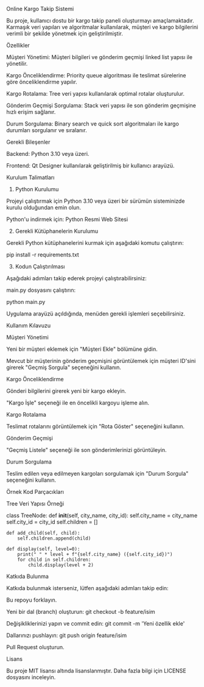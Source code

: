 Online Kargo Takip Sistemi

Bu proje, kullanıcı dostu bir kargo takip paneli oluşturmayı amaçlamaktadır. Karmaşık veri yapıları ve algoritmalar kullanılarak, müşteri ve kargo bilgilerini verimli bir şekilde yönetmek için geliştirilmiştir.

Özellikler

Müşteri Yönetimi: Müşteri bilgileri ve gönderim geçmişi linked list yapısı ile yönetilir.

Kargo Önceliklendirme: Priority queue algoritması ile teslimat sürelerine göre önceliklendirme yapılır.

Kargo Rotalama: Tree veri yapısı kullanılarak optimal rotalar oluşturulur.

Gönderim Geçmişi Sorgulama: Stack veri yapısı ile son gönderim geçmişine hızlı erişim sağlanır.

Durum Sorgulama: Binary search ve quick sort algoritmaları ile kargo durumları sorgulanır ve sıralanır.

Gerekli Bileşenler

Backend: Python 3.10 veya üzeri.

Frontend: Qt Designer kullanılarak geliştirilmiş bir kullanıcı arayüzü.

Kurulum Talimatları

1. Python Kurulumu

Projeyi çalıştırmak için Python 3.10 veya üzeri bir sürümün sisteminizde kurulu olduğundan emin olun.

Python'u indirmek için: Python Resmi Web Sitesi

2. Gerekli Kütüphanelerin Kurulumu

Gerekli Python kütüphanelerini kurmak için aşağıdaki komutu çalıştırın:

pip install -r requirements.txt

3. Kodun Çalıştırılması

Aşağıdaki adımları takip ederek projeyi çalıştırabilirsiniz:

main.py dosyasını çalıştırın:

python main.py

Uygulama arayüzü açıldığında, menüden gerekli işlemleri seçebilirsiniz.

Kullanım Kılavuzu

Müşteri Yönetimi

Yeni bir müşteri eklemek için "Müşteri Ekle" bölümüne gidin.

Mevcut bir müşterinin gönderim geçmişini görüntülemek için müşteri ID'sini girerek "Geçmiş Sorgula" seçeneğini kullanın.

Kargo Önceliklendirme

Gönderi bilgilerini girerek yeni bir kargo ekleyin.

"Kargo İşle" seçeneği ile en öncelikli kargoyu işleme alın.

Kargo Rotalama

Teslimat rotalarını görüntülemek için "Rota Göster" seçeneğini kullanın.

Gönderim Geçmişi

"Geçmiş Listele" seçeneği ile son gönderimlerinizi görüntüleyin.

Durum Sorgulama

Teslim edilen veya edilmeyen kargoları sorgulamak için "Durum Sorgula" seçeneğini kullanın.

Örnek Kod Parçacıkları

Tree Veri Yapısı Örneği

class TreeNode:
    def __init__(self, city_name, city_id):
        self.city_name = city_name
        self.city_id = city_id
        self.children = []

    def add_child(self, child):
        self.children.append(child)

    def display(self, level=0):
        print(" " * level + f"{self.city_name} ({self.city_id})")
        for child in self.children:
            child.display(level + 2)

Katkıda Bulunma

Katkıda bulunmak isterseniz, lütfen aşağıdaki adımları takip edin:

Bu repoyu forklayın.

Yeni bir dal (branch) oluşturun: git checkout -b feature/isim

Değişikliklerinizi yapın ve commit edin: git commit -m 'Yeni özellik ekle'

Dallarınızı pushlayın: git push origin feature/isim

Pull Request oluşturun.

Lisans

Bu proje MIT lisansı altında lisanslanmıştır. Daha fazla bilgi için LICENSE dosyasını inceleyin.

